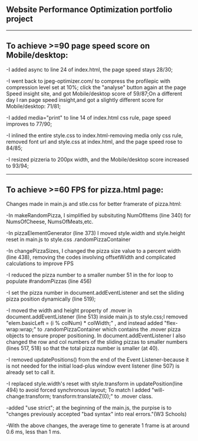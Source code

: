 ## Website Performance Optimization portfolio project
--------------------------------------------------
To achieve >=90 page speed score on Mobile/desktop:
--------------------------------------------------
-I added async to line 24 of index.html, the page speed stays 28/30;

-I went back to jpeg-optimizer.com/ to compress the profilepic with compression level set at 10%; click the "analyse" button again at the page Speed insight site, and got Mobile/desktop score of 59/87;On a different day I ran page speed insight,and got a slightly different score for Mobile/desktop: 71/81;

-I added media="print" to line 14 of index.html css rule, page speed improves to 77/90;

-I inlined the entire style.css to index.html-removing media only css rule, removed font url and style.css at index.html, and the page speed rose to 84/85;

-I resized pizzeria to 200px width, and the Mobile/desktop score increased to 93/94;

-------------------------------------------------------------------------------------
To achieve >=60 FPS for pizza.html page:
--------------------------------------------------------------
Changes made in main.js and stle.css for better framerate of pizza.html:

-In makeRandomPizza, I simplified by subsituting NumOfItems (line 340) for NumsOfCheese, NumsOfMeats,etc.

-In pizzaElementGenerator (line 373) I moved style.width and style.height reset in main.js to style.css .randomPizzaContainer

-In changePizzaSizes, I changed the pizza size value to a percent width (line 438), removing the codes involving offsetWidth and complicated calculations to improve FPS

-I reduced the pizza number to a smaller number 51 in the for loop to populate #randomPizzas (line 456)

-I set the pizza number in document.addEventListener and set the sliding pizza position dynamically (line 519);

-I moved the width and height property of .mover in document.addEventListener (line 513) inside main.js to style.css;I removed "elem.basicLeft = (i % colNum) * colWidth;" , and instead added "flex-wrap:wrap;" to .randomPizzaContainer which contains the .mover pizza objects to ensure proper positioning. In document.addEventListener I also changed the row and col numbers of the sliding pizzas to smaller numbers (lines 517, 518) so that the total pizza number is smaller (at 40).

-I removed updatePositions() from the end of the Event Listener-because it is not needed for the initial load-plus window event listener (line 507) is already set to call it.

-I replaced style.width's reset with style.transform in updatePosition(line 494) to avoid forced synchronous layout; To match I added "will-change:transform; transform:translateZ(0);" to .mover class.

-added "use strict"; at the beginning of the main.js, the purpise is to "changes previously accepted "bad syntax" into real errors."(W3 Schools)

-With the above changes, the average time to generate 1 frame is at around 0.6 ms, less than 1 ms. 

